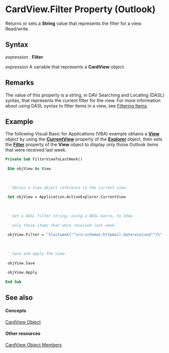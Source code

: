 
# CardView.Filter Property (Outlook)

Returns or sets a  **String** value that represents the filter for a view. Read/write.


## Syntax

 _expression_ . **Filter**

 _expression_ A variable that represents a **CardView** object.


## Remarks

The value of this property is a string, in DAV Searching and Locating (DASL) syntax, that represents the current filter for the view. For more information about using DASL syntax to filter items in a view, see [Filtering Items](http://msdn.microsoft.com/library/4038e042-1b07-5d18-18b0-c2b58c9c42da%28Office.15%29.aspx).


## Example

The following Visual Basic for Applications (VBA) example obtains a  **[View](41c8d149-9912-1685-4c8b-3c849cc6f1ed.md)** object by using the **[CurrentView](177e6387-9ccb-cb71-bbe5-332c25485848.md)** property of the **[Explorer](026591e5-049f-503a-4166-34e6dbc225fb.md)** object, then sets the **[Filter](9a4b4b27-d543-df82-3058-e0a6ad2f51a1.md)** property of the **View** object to display only those Outlook items that were received last week.


```vb
Private Sub FilterViewToLastWeek() 
 
 Dim objView As View 
 
 
 
 ' Obtain a View object reference to the current view. 
 
 Set objView = Application.ActiveExplorer.CurrentView 
 
 
 
 ' Set a DASL filter string, using a DASL macro, to show 
 
 ' only those items that were received last week. 
 
 objView.Filter = "%lastweek(""urn:schemas:httpmail:datereceived"")%" 
 
 
 
 ' Save and apply the view. 
 
 objView.Save 
 
 objView.Apply 
 
End Sub
```


## See also


#### Concepts


[CardView Object](cdac229b-f2b6-9ecb-e1a7-b53509426570.md)
#### Other resources


[CardView Object Members](8b9eda10-1ece-c961-e432-3fca6dfb4f07.md)
